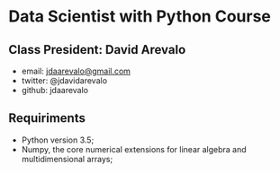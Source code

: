 # Data Scientist with Python Course

## Class President: David Arevalo

* email: jdaarevalo@gmail.com
* twitter: @jdavidarevalo
* github: jdaarevalo

## Requiriments

* Python version 3.5;
* Numpy, the core numerical extensions for linear algebra and multidimensional arrays;
